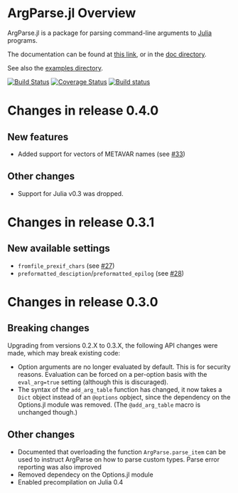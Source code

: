 ArgParse.jl Overview
====================

ArgParse.jl is a package for parsing command-line arguments to
[Julia][julia] programs.

The documentation can be found at
[this link][docs-latest], or in
the [doc directory](doc).

See also the [examples directory](examples).

[![Build Status][build-status-img]][build-status-url]
[![Coverage Status][cov-status-img]][cov-status-url]
[![Build status][appv-status-img]][appv-status-url]

Changes in release 0.4.0
========================

New features
------------

* Added support for vectors of METAVAR names (see [#33][PR33])

Other changes
-------------

* Support for Julia v0.3 was dropped.

Changes in release 0.3.1
========================

New available settings
----------------------

* `fromfile_prexif_chars` (see [#27][PR27])
* `preformatted_desciption`/`preformatted_epilog` (see [#28][PR28])


Changes in release 0.3.0
========================

Breaking changes
----------------

Upgrading from versions 0.2.X to 0.3.X, the following API changes were made,
which may break existing code:

* Option arguments are no longer evaluated by default. This is for security
  reasons. Evaluation can be forced on a per-option basis with the
  `eval_arg=true` setting (although this is discuraged).
* The syntax of the `add_arg_table` function has changed, it now takes a `Dict`
  object instead of an `@options` opbject, since the dependency on the
  Options.jl module was removed. (The `@add_arg_table` macro is unchanged
  though.)

Other changes
-------------

* Documented that overloading the function `ArgParse.parse_item` can be used to
  instruct ArgParse on how to parse custom types. Parse error reporting was
  also improved
* Removed dependecy on the Options.jl module
* Enabled precompilation on Julia 0.4

[julia]: http://julialang.org
[docs-latest]: http://argparsejl.readthedocs.org/en/latest/argparse.html

[build-status-img]: https://api.travis-ci.org/carlobaldassi/ArgParse.jl.png?branch=master
[build-status-url]: https://travis-ci.org/carlobaldassi/ArgParse.jl

[cov-status-img]: https://coveralls.io/repos/carlobaldassi/ArgParse.jl/badge.svg?branch=master&service=github
[cov-status-url]: https://coveralls.io/github/carlobaldassi/ArgParse.jl?branch=master

[appv-status-img]: https://ci.appveyor.com/api/projects/status/5c81omg867fu2gfy/branch/master?svg=true
[appv-status-url]: https://ci.appveyor.com/project/carlobaldassi/argparse-jl/branch/master

[PR27]: https://github.com/carlobaldassi/ArgParse.jl/pull/27
[PR28]: https://github.com/carlobaldassi/ArgParse.jl/pull/28
[PR33]: https://github.com/carlobaldassi/ArgParse.jl/pull/33
